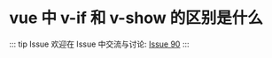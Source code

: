 # vue 中 v-if 和 v-show 的区别是什么



::: tip Issue 
 欢迎在 Issue 中交流与讨论: [Issue 90](https://github.com/shfshanyue/Daily-Question/issues/90) 
:::

